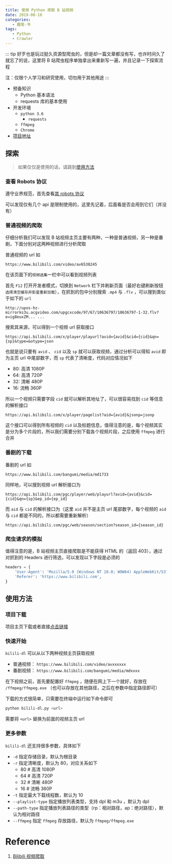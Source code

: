 ```yaml
---
title: 使用 Python 爬取 B 站视频
date: 2019-08-18
categories:
   - 趣笔·书
tags:
   - Python
   - Crawler
---
```


::: tip
好歹也是玩过挺久资源型爬虫的，但是却一篇文章都没有写，也许时间久了就忘了的说，这里将 B 站爬虫程序单独拿出来重新写一遍，并且记录一下探索流程

注：仅限个人学习和研究使用，切勿用于其他用途
:::

<!-- more -->

-  预备知识
   -  Python 基本语法
   -  requests 库的基本使用
-  开发环境
   -  `python 3.6`
      -  `requests`
   -  `ffmpeg`
   -  `Chrome`
-  [项目地址](https://github.com/SigureMo/bilili-dl)

## 探索

> 如果仅仅是使用的话，请跳到[使用方法](#使用方法)

### 查看 Robots 协议

遵守业界规范，首先查看[其 robots 协议](https://www.bilibili.com/robots.txt)

可以发现仅有几个 api 是限制使用的，这里先记着，后面看是否会用到它们（并没有）

### 普通视频的爬取

仔细分析我们可以发现 B 站视频主页主要有两种，一种是普通视频，另一种是番剧，下面分别对这两种视频进行分析爬取

普通视频的 url 如

```
https://www.bilibili.com/video/av6538245
```

在该页面下的`视频选集`一栏中可以看到视频列表

首先 `F12` 打开开发者模式，切换到 `Network` 栏下并刷新页面（最好右键刷新按钮`选择清空缓存并影星重新加载`），在抓到的包中分别搜索 `.mp4` 与 `.flv` ，可以搜到类似于如下的 `url`

```
http://upos-hz-mirrorks3u.acgvideo.com/upgcxcode/97/67/10636797/10636797-1-32.flv?e=ig8euxZM... ...
```

搜索其来源，可以得到一个视频 url 获取接口

```
https://api.bilibili.com/x/player/playurl?avid={avid}&cid={cid}&qn={sp}&type=&otype=json
```

也就是说只要有 `avid` 、 `cid` 以及 `sp` 就可以获取视频，通过分析可以得知 `avid` 即为主页 url 中尾部数字，而 `sp` 代表了清晰度，代码对应情况如下

-  80: 高清 1080P
-  64: 高清 720P
-  32: 清晰 480P
-  16: 流畅 360P

所以一个视频只需要字段 `cid` 就可以解析其地址了，可以很容易找到 `cid` 等信息的解析接口

```
https://api.bilibili.com/x/player/pagelist?aid={avid}&jsonp=jsonp
```

这个接口可以得到所有视频的 `cid` 以及标题信息，值得注意的是，每个视频其实是分为多个片段的，所以我们需要分别下载各个视频片段，之后使用 `ffmpeg` 进行合并

### 番剧的下载

番剧的 url 如

```
https://www.bilibili.com/bangumi/media/md1733
```

同样地，可以搜到视频 url 解析接口为

```
https://api.bilibili.com/pgc/player/web/playurl?avid={avid}&cid={cid}&qn={sp}&ep_id={ep_id}
```

而 `aid` 与 `cid` 的解析接口为（这里 `aid` 并不是主页 url 尾部数字，每个视频的 `aid` 与 `cid` 都是不同的，所以都需要重新解析）

```
https://api.bilibili.com/pgc/web/season/section?season_id={season_id}
```

### 爬虫请求的模拟

值得注意的是，B 站视频主页直接爬取是不能获得 HTML 的（返回 403），通过对抓到的 Headers 进行筛选，可以发现以下字段是必须的

```python
headers = {
    'User-Agent': 'Mozilla/5.0 (Windows NT 10.0; WOW64) AppleWebKit/537.36 (KHTML, like Gecko) Chrome/64.0.3282.167 Safari/537.36',
    'Referer': 'https://www.bilibili.com',
}
```

## 使用方法

### 项目下载

项目主页下载或者直接[点击链接](https://github.com/SigureMo/bilili-dl/archive/master.zip)

### 快速开始

`bilili-dl` 可以从以下两种视频主页获取视频

-  普通视频： `https://www.bilibili.com/video/avxxxxxx`
-  番剧视频： `https://www.bilibili.com/bangumi/media/mdxxxx`

在下视频之前，首先要配置好 `ffmpeg` ，随便在网上下一个就好，存放在 `/ffmpeg/ffmpeg.exe` （也可以存放在其他路径，之后在参数中指定路径即可）

下载的方式很简单，只需要在终端中运行如下命令即可

```bash
python bilili-dl.py <url>
```

需要将 `<url>` 替换为前面的视频主页 url

### 更多参数

`bilili-dl` 还支持很多参数，具体如下

-  `-d` 指定存储目录，默认为根目录
-  `-r` 指定清晰度，默认为 80，对应关系如下
   -  80 # 高清 1080P
   -  64 # 高清 720P
   -  32 # 清晰 480P
   -  16 # 流畅 360P
-  `-t` 指定最大下载线程数，默认为 10
-  `--playlist-type` 指定播放列表类型，支持 dpl 和 m3u ，默认为 dpl
-  `--path-type` 指定播放列表路径的类型（rp：相对路径，ap：绝对路径），默认为相对路径
-  `--ffmpeg` 指定 `ffmpeg` 存放路径，默认为 `ffmpeg/ffmpeg.exe`

# Reference

1. [Bilibili 视频爬取](https://github.com/1033020837/Bilibili)
